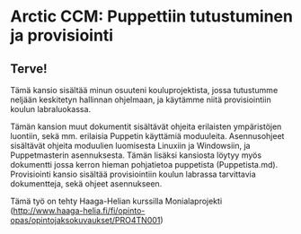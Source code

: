 # Arctic CCM: Puppettiin tutustuminen ja provisiointi

## Terve!

Tämä kansio sisältää minun osuuteni kouluprojektista, jossa tutustumme neljään keskitetyn hallinnan ohjelmaan, ja käytämme niitä provisiointiin koulun labraluokassa. 

Tämän kansion muut dokumentit sisältävät ohjeita erilaisten ympäristöjen luontiin, sekä mm. erilaisia Puppetin käyttämiä moduuleita. Asennusohjeet sisältävät ohjeita moduulien luomisesta Linuxiin ja Windowsiin, ja Puppetmasterin asennuksesta. Tämän lisäksi kansiosta löytyy myös dokumentti jossa kerron hieman pohjatietoa puppetista (Puppetista.md). Provisiointi kansio sisältää provisiointiin koulun labrassa tarvittavia dokumentteja, sekä ohjeet asennukseen.

Tämä työ on tehty Haaga-Helian kurssilla Monialaprojekti (http://www.haaga-helia.fi/fi/opinto-opas/opintojaksokuvaukset/PRO4TN001)


